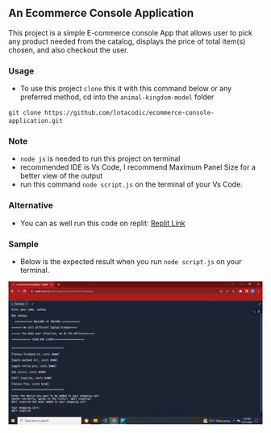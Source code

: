 ## An Ecommerce Console Application 

This project is a simple E-commerce console App that allows user to pick any product needed from the catalog, displays the price of total item(s) chosen, and also checkout the user.


### Usage
- To use this project `clone` this it with this command below or any preferred method, cd into the `animal-kingdom-model` folder
```
git clone https://github.com/lotacodic/ecommerce-console-application.git
```
### Note
- `node js` is needed to run this project on terminal 
- recommended IDE is Vs Code, I recommend Maximum Panel Size for a better view of the output
- run this command `node script.js` on the terminal of your Vs Code. 

### Alternative
- You can as well run this code on replit: <a href="https://replit.com/@joshuangene/ecommerceConsoleApp#index.js"> Replit Link</a>

### Sample
  - Below is the expected result when you run `node script.js` on your terminal.

  <img src="image\Screenshot (221).png"/>
